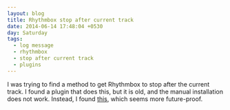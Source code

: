 ```yaml
---
layout: blog
title: Rhythmbox stop after current track
date: 2014-06-14 17:48:04 +0530
day: Saturday
tags:
  - log message
  - rhythmbox
  - stop after current track
  - plugins
---
```


I was trying to find a method to get Rhythmbox to stop after the current track. I found a plugin that does this, but it is old, and the manual installation does not work. Instead, I found [this](http://askubuntu.com/questions/147942/how-do-i-install-third-party-rhythmbox-plugins), which seems more future-proof.
